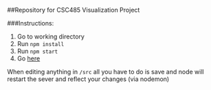 ##Repository for CSC485 Visualization Project  

###Instructions:  

1. Go to working directory  
2. Run `npm install`    
3. Run `npm start`  
4. Go [here](https://localhost:5000)  

When editing anything in `/src` all you have to do is save and node will restart the sever and reflect your changes (via nodemon)
